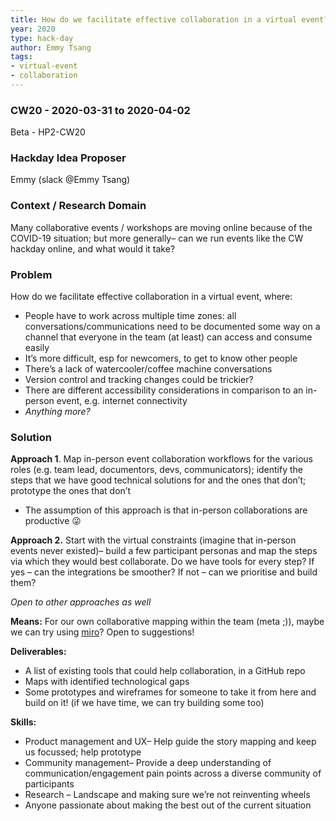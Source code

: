 ```yaml
---
title: How do we facilitate effective collaboration in a virtual event?
year: 2020
type: hack-day
author: Emmy Tsang
tags:
- virtual-event
- collaboration
---
```



### CW20 - 2020-03-31 to 2020-04-02

Beta - HP2-CW20


### **Hackday Idea Proposer**

Emmy (slack @Emmy Tsang)


### **Context / Research Domain**

Many collaborative events / workshops are moving online because of the COVID-19 situation; but more generally– can we run events like the CW hackday online, and what would it take?


### **Problem**

How do we facilitate effective collaboration in a virtual event, where:

* People have to work across multiple time zones: all conversations/communications need to be documented some way on a channel that everyone in the team (at least) can access and consume easily
* It’s more difficult, esp for newcomers, to get to know other people
* There’s a lack of watercooler/coffee machine conversations
* Version control and tracking changes could be trickier?
* There are different accessibility considerations in comparison to an in-person event, e.g. internet connectivity
* _Anything more?_


### **Solution**

**Approach 1**. Map in-person event collaboration workflows for the various roles (e.g. team lead, documentors, devs, communicators); identify the steps that we have good technical solutions for and the ones that don’t; prototype the ones that don’t

* The assumption of this approach is that in-person collaborations are productive 😜

**Approach 2.** Start with the virtual constraints (imagine that in-person events never existed)– build a few participant personas and map the steps via which they would best collaborate. Do we have tools for every step? If yes – can the integrations be smoother? If not – can we prioritise and build them?

_Open to other approaches as well_

**Means:** For our own collaborative mapping within the team (meta ;)), maybe we can try using [miro](https://miro.com/signup/)? Open to suggestions!

**Deliverables:**

* A list of existing tools that could help collaboration, in a GitHub repo
* Maps with identified technological gaps
* Some prototypes and wireframes for someone to take it from here and build on it! (if we have time, we can try building some too)

**Skills:**

* Product management and UX– Help guide the story mapping and keep us focussed; help prototype
* Community management– Provide a deep understanding of communication/engagement pain points across a diverse community of participants
* Research – Landscape and making sure we’re not reinventing wheels
* Anyone passionate about making the best out of the current situation

